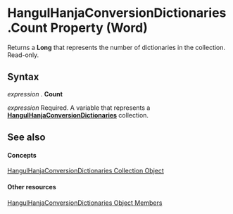 
# HangulHanjaConversionDictionaries.Count Property (Word)

Returns a  **Long** that represents the number of dictionaries in the collection. Read-only.


## Syntax

 _expression_ . **Count**

 _expression_ Required. A variable that represents a **[HangulHanjaConversionDictionaries](b6ed1c54-428b-c160-a2bd-642978660f44.md)** collection.


## See also


#### Concepts


[HangulHanjaConversionDictionaries Collection Object](b6ed1c54-428b-c160-a2bd-642978660f44.md)
#### Other resources


[HangulHanjaConversionDictionaries Object Members](ece4e682-9ddd-9fee-693e-820c83a87226.md)
